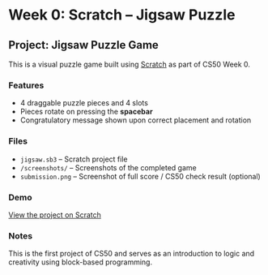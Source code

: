 # Week 0: Scratch – Jigsaw Puzzle

## Project: Jigsaw Puzzle Game

This is a visual puzzle game built using [Scratch](https://scratch.mit.edu/) as part of CS50 Week 0.

### Features

- 4 draggable puzzle pieces and 4 slots
- Pieces rotate on pressing the **spacebar**
- Congratulatory message shown upon correct placement and rotation

### Files

- `jigsaw.sb3` – Scratch project file
- `/screenshots/` – Screenshots of the completed game
- `submission.png` – Screenshot of full score / CS50 check result (optional)

### Demo

[View the project on Scratch](https://scratch.mit.edu/projects/1157898652/)

### Notes

This is the first project of CS50 and serves as an introduction to logic and creativity using block-based programming.
